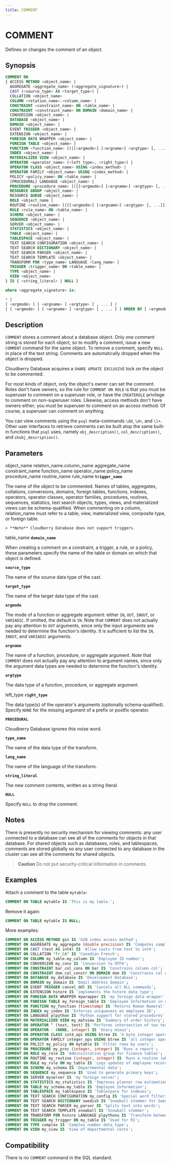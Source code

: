 ```yaml
---
title: COMMENT
---
```


# COMMENT

Defines or changes the comment of an object.

## Synopsis

```sql
COMMENT ON
{ ACCESS METHOD <object_name> |
  AGGREGATE <aggregate_name> (<aggregate_signature>) |
  CAST (<source_type> AS <target_type>) |
  COLLATION <object_name>
  COLUMN <relation_name>.<column_name> |
  CONSTRAINT <constraint_name> ON <table_name> |
  CONSTRAINT <constraint_name> ON DOMAIN <domain_name> |
  CONVERSION <object_name> |
  DATABASE <object_name> |
  DOMAIN <object_name> |
  EVENT TRIGGER <object_name> |
  EXTENSION <object_name> |
  FOREIGN DATA WRAPPER <object_name> |
  FOREIGN TABLE <object_name> |
  FUNCTION <function_name> [([[<argmode>] [<argname>] <argtype> [, ...]])] |
  INDEX <object_name> |
  MATERIALIZED VIEW <object_name> |
  OPERATOR <operator_name> (<left_type>, <right_type>) |
  OPERATOR CLASS <object_name> USING <index_method> |
  OPERATOR FAMILY <object_name> USING <index_method> |
  POLICY <policy_name> ON <table_name> |
  [PROCEDURAL] LANGUAGE <object_name> |
  PROCEDURE <procedure_name> [([[<argmode>] [<argname>] <argtype> [, ...]])] |
  RESOURCE GROUP <object_name> |
  RESOURCE QUEUE <object_name> |
  ROLE <object_name |
  ROUTINE <routine_name> [([[<argmode>] [<argname>] <argtype> [, ...]])] |
  RULE <rule_name> ON <table_name> |
  SCHEMA <object_name> |
  SEQUENCE <object_name> |
  SERVER <object_name> |
  STATISTICS <object_name> |
  TABLE <object_name> |
  TABLESPACE <object_name> |
  TEXT SEARCH CONFIGURATION <object_name> |
  TEXT SEARCH DICTIONARY <object_name> |
  TEXT SEARCH PARSER <object_name> |
  TEXT SEARCH TEMPLATE <object_name> |
  TRANSFORM FOR <type_name> LANGUAGE <lang_name> |
  TRIGGER <trigger_name> ON <table_name> |
  TYPE <object_name> |
  VIEW <object_name>
} IS { <string_literal> | NULL }

where <aggregate_signature> is:

* |
[ <argmode> ] [ <argname> ] <argtype> [ , ... ] |
[ [ <argmode> ] [ <argname> ] <argtype> [ , ... ] ] ORDER BY [ <argmode> ] [ <argname> ] <argtype> [ , ... ]
```

## Description

`COMMENT` stores a comment about a database object. Only one comment string is stored for each object, so to modify a comment, issue a new `COMMENT` command for the same object. To remove a comment, specify `NULL` in place of the text string. Comments are automatically dropped when the object is dropped.

Cloudberry Database acquires a `SHARE UPDATE EXCLUSIVE` lock on the object to be commented.

For most kinds of object, only the object's owner can set the comment. Roles don't have owners, so the rule for `COMMENT ON ROLE` is that you must be superuser to comment on a superuser role, or have the `CREATEROLE` privilege to comment on non-superuser roles. Likewise, access methods don't have owners either; you must be superuser to comment on an access method. Of course, a superuser can comment on anything.

You can view comments using the `psql` meta-commands `\dd`, `\d+`, and `\l+`. Other user interfaces to retrieve comments can be built atop the same built-in functions that `psql` uses, namely `obj_description()`, `col_description()`, and `shobj_description()`.

## Parameters

object_name
relation_name.column_name
aggregate_name
constraint_name
function_name
operator_name
policy_name
procedure_name
routine_name
rule_name
**`trigger_name`**

The name of the object to be commented. Names of tables, aggregates, collations, conversions, domains, foreign tables, functions, indexes, operators, operator classes, operator families, procedures, routines, sequences, statistics, text search objects, types, views, and materialized views can be schema-qualified. When commenting on a column, relation_name must refer to a table, view, materialized view, composite type, or foreign table.

    > **Note** Cloudberry Database does not support triggers.

table_name
**`domain_name`**

When creating a comment on a constraint, a trigger, a rule, or a policy, these parameters specify the name of the table or domain on which that object is defined.

**`source_type`**

The name of the source data type of the cast.

**`target_type`**

The name of the target data type of the cast.

**`argmode`**

The mode of a function or aggregate argument: either `IN`, `OUT`, `INOUT`, or `VARIADIC`. If omitted, the default is `IN`. Note that `COMMENT` does not actually pay any attention to `OUT` arguments, since only the input arguments are needed to determine the function's identity. It is sufficient to list the `IN`, `INOUT`, and `VARIADIC` arguments.

**`argname`**

The name of a function, procedure, or aggregate argument. Note that `COMMENT` does not actually pay any attention to argument names, since only the argument data types are needed to determine the function's identity.

**`argtype`**

The data type of a function, procedure, or aggregate argument.

left_type
**`right_type`**

The data type(s) of the operator's arguments (optionally schema-qualified). Specify `NONE` for the missing argument of a prefix or postfix operator.

**`PROCEDURAL`**

Cloudberry Database ignores this noise word.

**`type_name`**

The name of the data type of the transform.

**`lang_name`**

The name of the language of the transform.

**`string_literal`**

The new comment contents, written as a string literal.

**`NULL`**

Specify `NULL` to drop the comment.

## Notes

There is presently no security mechanism for viewing comments: any user connected to a database can see all of the comments for objects in that database. For shared objects such as databases, roles, and tablespaces, comments are stored globally so any user connected to any database in the cluster can see all the comments for shared objects.

> **Caution** Do not put security-critical information in comments.

## Examples

Attach a comment to the table `mytable`:

```sql
COMMENT ON TABLE mytable IS 'This is my table.';
```

Remove it again:

```sql
COMMENT ON TABLE mytable IS NULL;
```

More examples:

```sql
COMMENT ON ACCESS METHOD gin IS 'GIN index access method';
COMMENT ON AGGREGATE my_aggregate (double precision) IS 'Computes sample variance';
COMMENT ON CAST (text AS int4) IS 'Allow casts from text to int4';
COMMENT ON COLLATION "fr_CA" IS 'Canadian French';
COMMENT ON COLUMN my_table.my_column IS 'Employee ID number';
COMMENT ON CONVERSION my_conv IS 'Conversion to UTF8';
COMMENT ON CONSTRAINT bar_col_cons ON bar IS 'Constrains column col';
COMMENT ON CONSTRAINT dom_col_constr ON DOMAIN dom IS 'Constrains col of domain';
COMMENT ON DATABASE my_database IS 'Development Database';
COMMENT ON DOMAIN my_domain IS 'Email Address Domain';
COMMENT ON EVENT TRIGGER cancel_ddl IS 'Cancels all DLL commands';
COMMENT ON EXTENSION hstore IS 'implements the hstore data type';
COMMENT ON FOREIGN DATA WRAPPER mywrapper IS 'my foreign data wrapper';
COMMENT ON FOREIGN TABLE my_foreign_table IS 'Employee Information in other database';
COMMENT ON FUNCTION my_function (timestamp) IS 'Returns Roman Numeral';
COMMENT ON INDEX my_index IS 'Enforces uniqueness on employee ID';
COMMENT ON LANGUAGE plpython IS 'Python support for stored procedures';
COMMENT ON MATERIALIZED VIEW my_matview IS 'Summary of order history';
COMMENT ON OPERATOR ^ (text, text) IS 'Performs intersection of two texts';
COMMENT ON OPERATOR - (NONE, integer) IS 'Unary minus';
COMMENT ON OPERATOR CLASS int4_ops USING btree IS '4 byte integer operators for btrees';
COMMENT ON OPERATOR FAMILY integer_ops USING btree IS 'all integer operators for btrees';
COMMENT ON POLICY my_policy ON mytable IS 'Filter rows by users';
COMMENT ON PROCEDURE my_proc (integer, integer) IS 'Runs a report';
COMMENT ON ROLE my_role IS 'Administration group for finance tables';
COMMENT ON ROUTINE my_routine (integer, integer) IS 'Runs a routine (which is a function or procedure)';
COMMENT ON RULE my_rule ON my_table IS 'Logs updates of employee records';
COMMENT ON SCHEMA my_schema IS 'Departmental data';
COMMENT ON SEQUENCE my_sequence IS 'Used to generate primary keys';
COMMENT ON SERVER myserver IS 'my foreign server';
COMMENT ON STATISTICS my_statistics IS 'Improves planner row estimations';
COMMENT ON TABLE my_schema.my_table IS 'Employee Information';
COMMENT ON TABLESPACE my_tablespace IS 'Tablespace for indexes';
COMMENT ON TEXT SEARCH CONFIGURATION my_config IS 'Special word filtering';
COMMENT ON TEXT SEARCH DICTIONARY swedish IS 'Snowball stemmer for Swedish language';
COMMENT ON TEXT SEARCH PARSER my_parser IS 'Splits text into words';
COMMENT ON TEXT SEARCH TEMPLATE snowball IS 'Snowball stemmer';
COMMENT ON TRANSFORM FOR hstore LANGUAGE plpythonu IS 'Transform between hstore and Python dict';
COMMENT ON TRIGGER my_trigger ON my_table IS 'Used for RI';
COMMENT ON TYPE complex IS 'Complex number data type';
COMMENT ON VIEW my_view IS 'View of departmental costs';
```

## Compatibility

There is no `COMMENT` command in the SQL standard.
